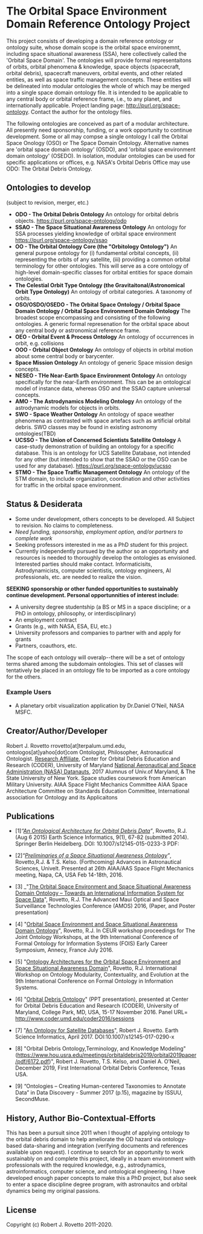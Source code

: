 # The Orbital Space Environment Domain Reference Ontology Project
This project consists of developing a domain reference ontology or ontology suite, whose domain scope is the orbital space environemnt, including space situational awareness (SSA), here collectively called the 'Orbital Space Domain'. The ontologies will provide formal representaitons of orbits, orbital phenomena & knowledge, space objects (spacecraft, orbital debris), spacecraft maneuvers, orbital events, and other related entities, as well as space traffic management concepts. These entities will be delineated into modular ontologies the whole of which may be merged into a single space domain ontology file. It is intended to be applicable to any central body or orbital reference frame, i.e., to any planet, and internationally applicable. 
Project landing page: http://purl.org/space-ontology. Contact the author for the ontology files.   

The following ontologies are conceived as part of a modular architecture. All presently need sponsorship, funding, or a work opportunity to continue development. Some or all may compse a single ontology I call the Orbital Space Onology (OSO) or The Space Domain Ontology. Alternative names are 'orbital space domain ontology' (OSDO), and 'orbital space environment domain ontology' (OSEDO). In isolation, modular ontologies can be used for specific applications or offices, e.g. NASA's Orbital Debris Office may use ODO: The Orbital Debris Ontology. 

## Ontologies to develop
(subject to revision, merger, etc.)

* **ODO - The Orbital Debris Ontology**
  An ontology for orbital debris objects.
  https://purl.org/space-ontology/odo
* **SSAO - The Space Situational Awareness Ontology**
  An ontology for SSA processes yielding knowledge of orbital space environment 
  https://purl.org/space-ontology/ssao
* **OO - The Orbital Ontology Core (the "Orbitology Ontology")**
  An general purpose ontology for (i) fundamental orbital concepts, (ii) representing the orbits of any satellite, (iii) providing a common orbital terminology for other ontologies. This will serve as a core ontology of high-level domain-specific classes for orbital entities for space domain ontologies. 
* **The Celestial Orbit Type Ontology (the Gravitaitonal/Astronomical Orbit Type Ontology)**
An ontology of orbital categories. A taxonomy of orbits.
* **OSO/OSDO/OSEDO - The Orbital Space Ontology / Orbital Space Domain Ontology / Orbital Space Environment Domain Ontology**
  The broadest scope encompassing and consisting of the following ontologies. A generic formal represenation for the orbital space about any central body or astronomical reference frame.  
* **OEO - Orbital Event & Process Ontology**
  An ontology of occurrences in orbit, e.g. collisions
* **OOO - Orbital Object Ontology**
  An ontology of objects in orbital motion about some central body or barycenter. 
* **Space Mission Ontology**
  An ontology of generic Space mission design concepts.
* **NESEO - THe Near-Earth Space Environment Ontology**
  An ontology specifically for the near-Earth environment. This can be an ontological model of instance data, whereas OSO and the SSAO capture universal concepts. 
* **AMO - The Astrodynamics Modeling Ontology**
  An ontology of the astrodynamic models for objects in orbits. 
* **SWO - Space Weather Ontology**
  An ontology of space weather phenomena as contrasted with space artefacs such as artificial orbital debris. 
  SWO classes may be found in existing astronomy ontologies(TBD) 
* **UCSSO - The Union of Concerned Scientists Satellite Ontology**
  A case-study demonstration of building an ontology for a specific database. This is an ontology for UCS Satellite Database, not intended for any other (but intended to show that the SSAO or the OSO can be used for any database). 
  https://purl.org/space-ontology/ucsso
* **STMO - The Space Traffic Management Ontology**
  An ontology of the STM domain, to include organization, coordination and other activities for traffic in the orbital space environment. 

## Status & Desiderata
* Some under development, others concepts to be developed. All Subject to revision. No claims to completeness.
* _Need funding, sponsorship, employment option, and/or partners to complete work_ 
* Seeking professors interested in me as a PhD student for this project.
* Currently independently pursued by the author so an opportunity and resources is needed to thoroughly develop the ontologies as envisioned. Interested parties should make contact. Informaticisits, Astrodynamicists, computer scientistis, ontology engineers, AI professionals, etc. are needed to realize the vision.

**SEEKING sponsorship or other funded opportunities to sustainably continue development. Personal opportunnities of interest include:**
* A university degree studentship (a BS or MS in a space discipline; or a PhD in ontology, philosophy, or interdisciplinary) 
* An employment contract
* Grants (e.g., with NASA, ESA, EU, etc.)
* University professors and companies to partner with and apply for grants 
* Partners, coauthors, etc.

The scope of each ontology will overalp--there will be a set of ontology terms shared among the subdomain ontologies. This set of classes will tentatively be placed in an ontology file to be imported as a core ontology for the others.

### Example Users
* A planetary orbit visualization application by Dr.Daniel O'Neil, NASA MSFC.

## Creator/Author/Developer
Robert J. Rovetto
rrovetto[at]terpalum.umd.edu, ontologos[at]yahoo[dot]com
Ontologist, Philosopher, Astronautical Ontologist.
[Research Affiliate](http://www.coder.umd.edu/node/287), Center for Orbital Debris Education and Research (CODER), University of Maryland
[National Aeronautical and Space Administration (NASA) Datanauts](https://open.nasa.gov/explore/datanauts/2017/spring/), 2017
Alumnus of Univ.of Maryland, & The State University of New York. 
Space studies coursework from American Military University.
AIAA Space Flight Mechanics Committee
AIAA Space Architecture Committee on Standards
Education Committee, International association for Ontology and its Applicaitons

## Publications
* [1]_“[An Ontological Architecture for Orbital Debris Data](http://link.springer.com/article/10.1007/s12145-015-0233-3)”_, Rovetto, R.J. (Aug 6 2015) Earth Science Informatics, 9(1), 67-82 (submitted 2014). Springer Berlin Heidelberg. DOI: 10.1007/s12145-015-0233-3
PDF: 

* [2]_“[Preliminaries of a Space Situational Awareness Ontology](https://arxiv.org/ftp/arxiv/papers/1606/1606.01924.pdf)”_, Rovetto,R.J. & T.S. Kelso. (Forthcoming) Advances in Astronautical Sciences, Univelt. Presented at 26th AIAA/AAS Space Flight Mechanics meeting, Napa, CA, USA Feb 14-18th, 2016.

* [3] _"[The Orbital Space Environment and Space Situational Awareness Domain Ontology – Towards an International Information System for Space Data](http://www.amostech.com/TechnicalPapers/2016/Poster/Rovetto.pdf)", Rovetto, R.J. The Advanced Maui Optical and Space Surveillance Technologies Conference (AMOS) 2016, (Paper, and Poster presentation)

* [4] "[Orbital Space Environment and Space Situational Awareness Domain Ontology](http://ceur-ws.org/Vol-1660/ecs-paper1.pdf)", Rovetto, R.J. In CEUR workshop proceedings for The Joint Ontology Workshops, at the 9th International Conference of Formal Ontology for Information Systems (FOIS) Early Career Symposium, Annecy, France July 2016.

* [5] "[Ontology Architectures for the Orbital Space Environment and Space Situational Awareness Domain](http://ceur-ws.org/Vol-1660/womocoe-paper3.pdf)", Rovetto, R.J. International Workshop on Ontology Modularity, Contextuality, and Evolution at the 9th International Conference on Formal Ontology in Information Systems.

* [6] "[Orbital Debris Ontology](http://dx.doi.org/10.13140/RG.2.2.26231.21928)" (PPT presentation), presented at Center for Orbital Debris Education and Research (CODER), University of Maryland, College Park, MD, USA, 15-17 November 2016. Panel URL= http://www.coder.umd.edu/coder2016/sessions

* [7] "[An Ontology for Satellite Databases](https://link.springer.com/article/10.1007/s12145-017-0290-x)", Robert J. Rovetto. Earth Science Informatics, April 2017. DOI:10.1007/s12145-017-0290-x

* [8] "Orbital Debris Ontology,Terminology, and Knowledge Modeling"(https://www.hou.usra.edu/meetings/orbitaldebris2019/orbital2019paper/pdf/6172.pdf)", Robert J. Rovetto, T.S. Kelso, and Daniel A. O’Neil, December 2019, First International Orbital Debris Conference, Texas USA.

* [9] “Ontologies – Creating Human-centered Taxonomies to Annotate Data” in Data Discovery - Summer 2017 (p.15), magazine by ISSUU, SecondMuse.

## History, Author Bio-Contextual-Efforts
This has been a pursuit since 2011 when I thought of applying ontology to the orbital debris domain to help ameliorate the OD hazard via ontology-based data-sharing and integration (verifying documents and references available upon request). I continue to search for an opportunity to work sustainably on and complete this project, ideally in a team environment with professionals with the required knowledge, e.g., astrodynamics, astroinformatics, computer science, and ontological engineering. I have developed enough paper concepts to make this a PhD project, but also seek to enter a space discipline degree program, with astronauitcs and orbital dynamics being my original passions. 

## License
Copyright (c) Robert J. Rovetto 2011-2020.
